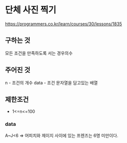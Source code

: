 # 단체 사진 찍기
https://programmers.co.kr/learn/courses/30/lessons/1835
## 구하는 것
모든 조건을 만족하도록 서는 경우의수
## 주어진 것
n - 조건의 개수
data - 조건 문자열을 담고있는 배열
## 제한조건
- 1<=n<=100
### data
A~J<6 => 어피치와 제이지 사이에 있는 프렌즈는 6명 미만이다. 